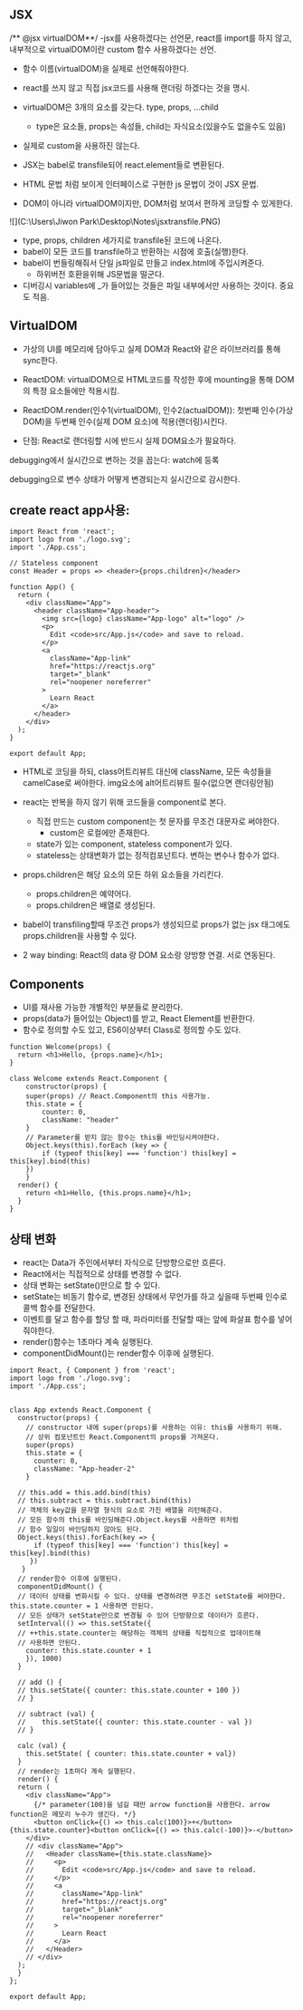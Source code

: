 ## JSX

/** @jsx virtualDOM**/  -jsx를 사용하겠다는 선언문,  react를 import를 하지 않고, 내부적으로 virtualDOM이란 custom 함수 사용하겠다는 선언.

* 함수 이름(virtualDOM)을 실제로 선언해줘야한다.
* react를 쓰지 않고 직접 jsx코드를 사용해 랜더링 하겠다는 것을 명시.
* virtualDOM은 3개의 요소를 갖는다. type, props, ...child
  * type은 요소들, props는 속성들, child는 자식요소(있을수도 없을수도 있음)
* 실제로 custom을 사용하진 않는다.

* JSX는 babel로 transfile되어 react.element들로 변환된다. 

* HTML 문법 처럼 보이게 인터페이스로 구현한 js 문법이 것이 JSX 문법. 

* DOM이 아니라 virtualDOM이지만, DOM처럼 보여서 편하게 코딩할 수 있게한다.

![](C:\Users\Jiwon Park\Desktop\Notes\jsxtransfile.PNG)

* type, props, children 세가지로 transfile된 코드에 나온다.
* babel이 모든 코드를 transfile하고 반환하는 시점에 호출(실행)한다.
* babel이 번들링해줘서 단일 js파일로 만들고 index.html에 주입시켜준다.
  * 하위버전 호환을위해 JS문법을 떨군다.
* 디버깅시 variables에 _가 들어있는 것들은 파일 내부에서만 사용하는 것이다. 중요도 적음.



## VirtualDOM

* 가상의 UI를 메모리에 담아두고 실제 DOM과 React와 같은 라이브러리를 통해 sync한다.

* ReactDOM: virtualDOM으로 HTML코드를 작성한 후에 mounting을 통해 DOM의 특정 요소들에만 적용시킴.

* ReactDOM.render(인수1(virtualDOM), 인수2(actualDOM)): 첫번째 인수(가상 DOM)을 두번째 인수(실제 DOM 요소)에 적용(랜더링)시킨다.

* 단점: React로 랜더링할 시에 반드시 실제 DOM요소가 필요하다.



debugging에서 실시간으로 변하는 것을 꼽는다: watch에 등록

debugging으로 변수 상태가 어떻게 변경되는지 실시간으로 감시한다.



## create react app사용:

```
import React from 'react';
import logo from './logo.svg';
import './App.css';

// Stateless component
const Header = props => <header>{props.children}</header>

function App() {
  return (
    <div className="App">
      <header className="App-header">
        <img src={logo} className="App-logo" alt="logo" />
        <p>
          Edit <code>src/App.js</code> and save to reload.
        </p>
        <a
          className="App-link"
          href="https://reactjs.org"
          target="_blank"
          rel="noopener noreferrer"
        >
          Learn React
        </a>
      </header>
    </div>
  );
}

export default App;

```

* HTML로 코딩을 하되, class어트리뷰트 대신에 className, 모든 속성들을 camelCase로 써야한다. img요소에 alt어트리뷰트 필수(없으면 랜더링안됨)

* react는 반복을 하지 않기 위해 코드들을 component로 본다.
  * 직접 만드는 custom component는 첫 문자를 무조건 대문자로 써야한다.
    * custom은 로컬에만 존재한다.
  * state가 있는 component, stateless component가 있다.
  * stateless는 상태변화가 없는 정적컴포넌트다. 변하는 변수나 함수가 없다.
* props.children은 해당 요소의 모든 하위 요소들을 가리킨다.
  * props.children은 예약어다.
  * props.children은 배열로 생성된다.
* babel이 transfiling할때 무조건 props가 생성되므로 props가 없는 jsx 태그에도 props.children을 사용할 수 있다.
* 2 way binding: React의 data 랑 DOM 요소랑 양방향 연결. 서로 연동된다.



## Components

* UI를 재사용 가능한 개별적인 부분들로 분리한다.
* props(data가 들어있는 Object)를 받고, React Element를 반환한다.
* 함수로 정의할 수도 있고, ES6이상부터 Class로 정의할 수도 있다.

```
function Welcome(props) {
  return <h1>Hello, {props.name}</h1>;
}
```

```
class Welcome extends React.Component {
	constructor(props) {
	super(props) // React.Component의 this 사용가능.
	this.state = {
		counter: 0,
		className: "header"
	}
	// Parameter를 받지 않는 함수는 this를 바인딩시켜야한다.
	Object.keys(this).forEach (key => {
		if (typeof this[key] === 'function') this[key] = 				this[key].bind(this)
	})
	}
  render() {
    return <h1>Hello, {this.props.name}</h1>;
  }
}
```



## 상태 변화

* react는 Data가 주인에서부터 자식으로 단방향으로만 흐른다.
* React에서는 직접적으로 상태를 변경할 수 없다.
* 상태 변화는 setState()만으로 할 수 있다. 
* setState는 비동기 함수로, 변경된 상태에서 무언가를 하고 싶을때 두번째 인수로 콜백 함수를 전달한다.
* 이벤트를 달고 함수를 할당 할 때, 파라미터를 전달할 때는 앞에  화살표 함수를 넣어줘야한다.
* render()함수는 1초마다 계속 실행된다.
* componentDidMount()는 render함수 이후에 실행된다.

```
import React, { Component } from 'react';
import logo from './logo.svg';
import './App.css';


class App extends React.Component {
  constructor(props) {
    // constructor 내에 super(props)를 사용하는 이유: this를 사용하기 위해.
    // 상위 컴포넌트인 React.Component의 props를 가져온다.
    super(props)
    this.state = {
      counter: 0,
      className: "App-header-2"
    }

  // this.add = this.add.bind(this)
  // this.subtract = this.subtract.bind(this)
  // 객체의 key값을 문자열 형식의 요소로 가진 배열을 리턴해준다.
  // 모든 함수의 this를 바인딩해준다.Object.keys를 사용하면 위처럼
  // 함수 일일이 바인딩하지 않아도 된다.
  Object.keys(this).forEach(key => {
      if (typeof this[key] === 'function') this[key] = 					this[key].bind(this)
     })
   }
  // render함수 이후에 실행된다.
  componentDidMount() {
  // 데이터 상태를 변화시킬 수 있다. 상태를 변경하려면 무조건 setState를 써야한다. this.state.counter = 1 사용하면 안된다.
  // 모든 상태가 setState만으로 변경될 수 있어 단방향으로 데이터가 흐른다.
  setInterval(() => this.setState({
  // ++this.state.counter는 해당하는 객체의 상태를 직접적으로 업데이트해 
  // 사용하면 안된다.
  	counter: this.state.counter + 1
    }), 1000)
  }

  // add () {
  // this.setState({ counter: this.state.counter + 100 })
  // }

  // subtract (val) {
  // 	this.setState({ counter: this.state.counter - val })
  // }

  calc (val) {
  	this.setState( { counter: this.state.counter + val})
  }
  // render는 1초마다 계속 실행된다.
  render() {
  return (
    <div className="App">
      {/* parameter(100)을 넘길 때만 arrow function을 사용한다. arrow function은 메모리 누수가 생긴다. */}
      <button onClick={() => this.calc(100)}>+</button>{this.state.counter}<button onClick={() => this.calc(-100)}>-</button>
    </div>
    // <div className="App">
    //   <Header className={this.state.className}>
    //     <p>
    //       Edit <code>src/App.js</code> and save to reload.
    //     </p>
    //     <a
    //       className="App-link"
    //       href="https://reactjs.org"
    //       target="_blank"
    //       rel="noopener noreferrer"
    //     >
    //       Learn React
    //     </a>
    //   </Header>
    // </div>
  );
  }
};

export default App;
```

